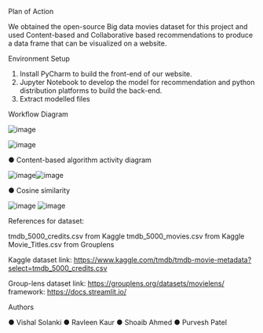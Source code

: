 Plan of Action
 
We obtained the open-source Big data movies dataset for this project and used Content-based and Collaborative based recommendations to produce a data frame that can be visualized on a website.

Environment Setup

1)	Install PyCharm to build the front-end of our website.
2)	Jupyter Notebook to develop the model for recommendation and python distribution platforms to build the back-end.
3)	Extract modelled files 
 
Workflow Diagram

![image](https://user-images.githubusercontent.com/62815760/139037242-d53ae5ab-0abc-45a2-aa99-85655d87bbcf.png)

![image](https://user-images.githubusercontent.com/62815760/139037435-a794e636-8d9c-4981-894d-1d8112ffae17.png)



●	Content-based algorithm activity diagram

![image](https://user-images.githubusercontent.com/62815760/139037267-eba80bbd-accd-4328-a51f-6d8433b40050.png)![image](https://user-images.githubusercontent.com/62815760/139037497-7414147b-8298-41d9-895e-3755e11af754.png)

 




●	Cosine similarity


![image](https://user-images.githubusercontent.com/62815760/139037289-9a5c3017-6878-410d-ac90-701cb192ece1.png) ![image](https://user-images.githubusercontent.com/62815760/139037522-c1bec949-f899-44c6-8848-afba4a479985.png)



References for dataset: 

tmdb_5000_credits.csv from Kaggle
tmdb_5000_movies.csv from Kaggle
Movie_Titles.csv from Grouplens

Kaggle dataset link: https://www.kaggle.com/tmdb/tmdb-movie-metadata?select=tmdb_5000_credits.csv

Group-lens dataset link: https://grouplens.org/datasets/movielens/ 
framework: https://docs.streamlit.io/

Authors

●	Vishal Solanki
●	Ravleen Kaur
●	Shoaib Ahmed
●	Purvesh Patel



